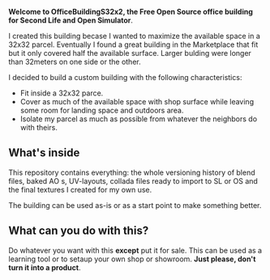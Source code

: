 **Welcome to OfficeBuildingS32x2, the Free Open Source office building for Second Life and Open Simulator**.

I created this building becase I wanted to maximize the available space in a 32x32 parcel.
Eventually I found a great building in the Marketplace that fit but it only covered half the available surface. Larger bulding were longer than 32meters on one side or the other.

I decided to build a custom building with the following characteristics:

  * Fit inside a 32x32 parce.
  * Cover as much of the available space with shop surface while leaving some room for landing space and outdoors area.
  * Isolate my parcel as much as possible from whatever the neighbors do with theirs.

## What's inside

This repository contains everything: the whole versioning history of blend files, baked AO s, UV-layouts, collada files ready to import to SL or OS and the final textures I created for my own use.

The building can be used as-is or as a start point to make something better.

## What can you do with this?

Do whatever you want with this **except** put it for sale. This can be used as a learning tool or to setaup your own shop or showroom. **Just please, don't turn it into a product**.
